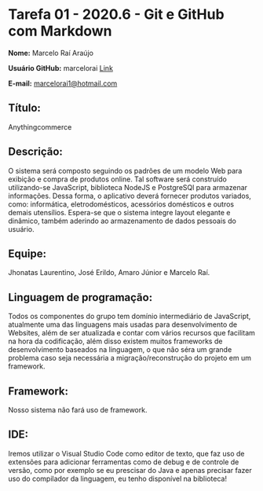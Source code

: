 # Tarefa 01 - 2020.6 - Git e GitHub com Markdown

**Nome:** Marcelo Raí Araújo

**Usuário GitHub:** marcelorai [Link](https://github.com/marcelorai)

**E-mail:** marcelorai1@hotmail.com

## Título:
Anythingcommerce

## Descrição:
O sistema será composto seguindo os padrões de um modelo Web para exibição e compra de produtos online. Tal software será construído utilizando-se JavaScript, biblioteca NodeJS e PostgreSQl para armazenar informações. Dessa forma, o aplicativo deverá fornecer produtos variados, como: informática, eletrodomésticos, acessórios domésticos e outros demais utensílios. Espera-se que o sistema integre layout elegante e dinâmico, também aderindo ao armazenamento de dados pessoais do usuário.

## Equipe:
Jhonatas Laurentino, José Erildo, Amaro Júnior e Marcelo Raí.

## Linguagem de programação:
Todos os componentes do grupo tem domínio intermediário de JavaScript, atualmente uma das linguagens mais usadas para desenvolvimento de Websites, além de ser atualizada e contar com vários recursos que facilitam na hora da codificação, além disso existem muitos frameworks de desenvolvimento baseados na linguagem, o que não séra um grande problema caso seja necessária a migração/reconstrução do projeto em um framework.

## Framework:
Nosso sistema não fará uso de framework.

## IDE:
Iremos utilizar o Visual Studio Code como editor de texto, que faz uso de extensões para adicionar ferramentas como de debug e de controle de versão, como por exemplo se eu prescisar do Java e apenas precisar fazer uso do compilador da linguagem, eu tenho disponível na biblioteca!
